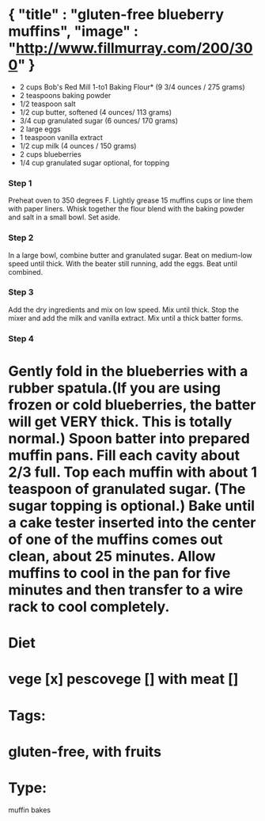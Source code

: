 {
    "title" : "gluten-free blueberry muffins",
    "image" : "http://www.fillmurray.com/200/300"
}
===

- 2 cups Bob's Red Mill 1-to1 Baking Flour* (9 3/4 ounces / 275 grams)
- 2 teaspoons baking powder
- 1/2 teaspoon salt
- 1/2 cup butter, softened (4 ounces/ 113 grams)
- 3/4 cup granulated sugar (6 ounces/ 170 grams)
- 2 large eggs
- 1 teaspoon vanilla extract
- 1/2 cup milk (4 ounces / 150 grams)
- 2 cups blueberries
- 1/4 cup granulated sugar optional, for topping

### Step 1
Preheat oven to 350 degrees F. Lightly grease 15 muffins cups or line them with paper liners.
Whisk together the flour blend with the baking powder and salt in a small bowl. Set aside.
### Step 2
In a large bowl, combine butter and granulated sugar. Beat on medium-low speed until thick. With the beater still running, add the eggs. Beat until combined.
### Step 3
Add the dry ingredients and mix on low speed. Mix until thick. Stop the mixer and add the milk and vanilla extract. Mix until a thick batter forms. 
### Step 4
Gently fold in the blueberries with a rubber spatula.(If you are using frozen or cold blueberries, the batter will get VERY thick. This is totally normal.)
Spoon batter into prepared muffin pans. Fill each cavity about 2/3 full. Top each muffin with about 1 teaspoon of granulated sugar. (The sugar topping is optional.)
Bake until a cake tester inserted into the center of one of the muffins comes out clean, about 25 minutes.
Allow muffins to cool in the pan for five minutes and then transfer to a wire rack to cool completely.
===
# Diet
vege        [x]
pescovege   []
with meat   []
===
# Tags: 
gluten-free, with fruits
===
# Type:
muffin bakes

